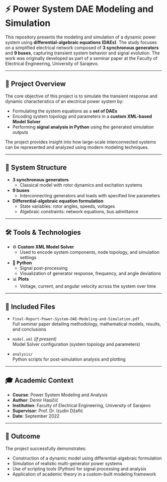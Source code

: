 # ⚡ Power System DAE Modeling and Simulation

This repository presents the modeling and simulation of a dynamic power system using **differential-algebraic equations (DAEs)**. The study focuses on a simplified electrical network composed of **3 synchronous generators** and **9 buses**, capturing transient system behavior and signal evolution. The work was originally developed as part of a seminar paper at the Faculty of Electrical Engineering, University of Sarajevo.

---

## 🧠 Project Overview

The core objective of this project is to simulate the transient response and dynamic characteristics of an electrical power system by:

- Formulating the system equations as a **set of DAEs**
- Encoding system topology and parameters in a **custom XML-based Model Solver**
- Performing **signal analysis in Python** using the generated simulation outputs

The project provides insight into how large-scale interconnected systems can be represented and analyzed using modern modeling techniques.

---

## 🧩 System Structure

- **3 synchronous generators**
  - Classical model with rotor dynamics and excitation systems
- **9 buses**
  - Interconnecting generators and loads with specified line parameters
- **Differential-algebraic equation formulation**
  - State variables: rotor angles, speeds, voltages
  - Algebraic constraints: network equations, bus admittance

---

## 🛠 Tools & Technologies

- ⚙️ **Custom XML Model Solver**
  - Used to encode system components, node topology, and simulation settings
- 🐍 **Python**
  - Signal post-processing
  - Visualization of generator response, frequency, and angle deviations
- 📊 **Plots**
  - Voltage, current, and angular velocity across the system over time

---

## 📄 Included Files

- `Final-Report-Power-System-DAE-Modeling-and-Simulation.pdf`  
  Full seminar paper detailing methodology, mathematical models, results, and conclusions

- `model.xml` *(if present)*  
  Model Solver configuration (system topology and parameters)

- `analysis/`  
  Python scripts for post-simulation analysis and plotting

---

## 🎓 Academic Context

- **Course**: Power System Modeling and Analysis  
- **Author**: Demir Hasičić  
- **Institution**: Faculty of Electrical Engineering, University of Sarajevo  
- **Supervisor**: Prof. Dr. Izudin Džafić 
- **Date**: September 2022

---

## 📌 Outcome

The project successfully demonstrates:

- Construction of a dynamic model using differential-algebraic formulation
- Simulation of realistic multi-generator power systems
- Use of scripting tools (Python) for signal processing and analysis
- Application of academic theory in a custom-built modeling framework
